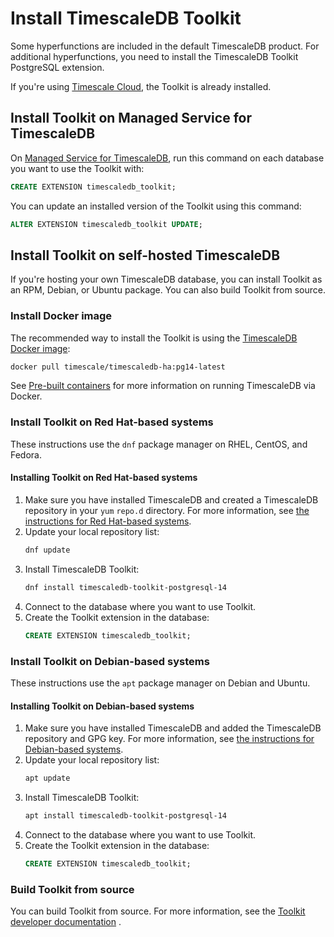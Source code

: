 # Install TimescaleDB Toolkit
Some hyperfunctions are included in the default TimescaleDB product. For
additional hyperfunctions, you need to install the TimescaleDB Toolkit PostgreSQL
extension.

If you're using [Timescale Cloud][cloud], the Toolkit is already installed.

## Install Toolkit on Managed Service for TimescaleDB
On [Managed Service for TimescaleDB][mst], run this command on each database you
want to use the Toolkit with:
```sql
CREATE EXTENSION timescaledb_toolkit;
```

You can update an installed version of the Toolkit using this command:
```sql
ALTER EXTENSION timescaledb_toolkit UPDATE;
```

## Install Toolkit on self-hosted TimescaleDB
If you're hosting your own TimescaleDB database, you can install Toolkit as an
RPM, Debian, or Ubuntu package. You can also build Toolkit from source.

### Install Docker image

The recommended way to install the Toolkit is using the [TimescaleDB Docker
image](https://github.com/timescale/timescaledb-docker-ha):

```bash
docker pull timescale/timescaledb-ha:pg14-latest
```

See [Pre-built containers][docker-install] for more information on running
TimescaleDB via Docker.

### Install Toolkit on Red Hat-based systems

These instructions use the `dnf` package manager on RHEL, CentOS, and Fedora.

<procedure>

#### Installing Toolkit on Red Hat-based systems

1.  Make sure you have installed TimescaleDB and created a TimescaleDB
    repository in your `yum` `repo.d` directory. For more information, see [the
    instructions for Red Hat-based systems][red-hat-install].
1.  Update your local repository list:
    ```bash
    dnf update
    ```
1.  Install TimescaleDB Toolkit:
    ```bash
    dnf install timescaledb-toolkit-postgresql-14
    ```
1.  Connect to the database where you want to use Toolkit.
1.  Create the Toolkit extension in the database:
    ```sql
    CREATE EXTENSION timescaledb_toolkit;
    ```

</procedure>

### Install Toolkit on Debian-based systems

These instructions use the `apt` package manager on Debian and Ubuntu.

<procedure>

#### Installing Toolkit on Debian-based systems

1.  Make sure you have installed TimescaleDB and added the TimescaleDB
    repository and GPG key. For more information, see [the instructions for
    Debian-based systems][debian-install].
1.  Update your local repository list:
    ```bash
    apt update
    ```
1.  Install TimescaleDB Toolkit:
    ```bash
    apt install timescaledb-toolkit-postgresql-14
    ```
1.  Connect to the database where you want to use Toolkit.
1.  Create the Toolkit extension in the database:
    ```sql
    CREATE EXTENSION timescaledb_toolkit;
    ```

</procedure>

### Build Toolkit from source
You can build Toolkit from source. For more information, see the [Toolkit
developer documentation][toolkit-gh-docs] .

[cloud]: /cloud/:currentVersion:/
[debian-install]: /install/:currentVersion:/self-hosted/installation-debian/
[docker-install]: /install/:currentVersion:/installation-docker/
[mst]: /mst/:currentVersion:/
[red-hat-install]: /install/:currentVersion:/self-hosted/installation-redhat/
[rust-install]: https://www.rust-lang.org/tools/install
[toolkit-gh-docs]: https://github.com/timescale/timescaledb-toolkit#-installing-from-source
